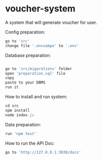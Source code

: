# voucher-system
A system that will generate voucher for user.

Config preparation:
```javascript
go to 'src'
change file '.envsampe' to '.env'
```

Database preparation:
```javascript

go to 'src/migarations' folder
open 'preparation.sql' file
copy 
paste to your DBMS
run it
```

How to install and run system:
```javascript
cd src
npm install
node index.js
```

Data preparation:
```javascript
run 'npm test'
```

How to run the API Doc:
```javascript
go to 'http://127.0.0.1:3030/docs'
```